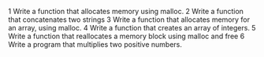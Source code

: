1 Write a function that allocates memory using malloc.
2 Write a function that concatenates two strings
3 Write a function that allocates memory for an array, using malloc.
4 Write a function that creates an array of integers.
5 Write a function that reallocates a memory block using malloc and free
6 Write a program that multiplies two positive numbers.
